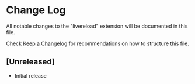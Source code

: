 # Change Log

All notable changes to the "livereload" extension will be documented in this file.

Check [Keep a Changelog](http://keepachangelog.com/) for recommendations on how to structure this file.

## [Unreleased]

- Initial release
